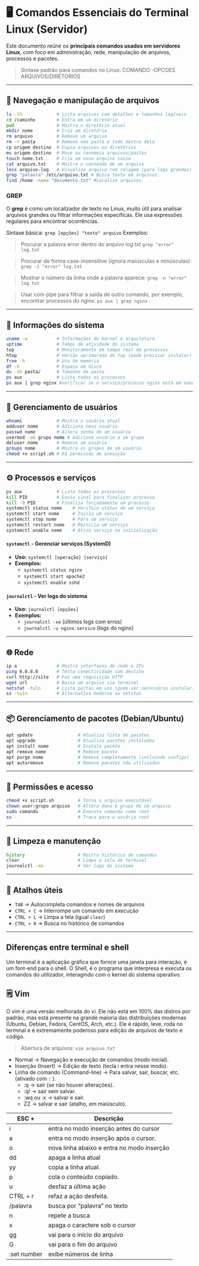 
# 🖥️ Comandos Essenciais do Terminal Linux (Servidor)

Este documento reúne os **principais comandos usados em servidores Linux**, com foco em administração, rede, manipulação de arquivos, processos e pacotes.

> Sintaxe padrão para comandos no Linux: COMANDO -OPCOES ARQUIVOS/DIRETORIOS
---

## 📁 Navegação e manipulação de arquivos

```bash
ls -lh             # Lista arquivos com detalhes e tamanhos legíveis
cd /caminho        # Entra em um diretório
pwd                # Mostra o diretório atual
mkdir nome         # Cria um diretório
rm arquivo         # Remove um arquivo
rm -r pasta        # Remove uma pasta e tudo dentro dela
cp origem destino  # Copia arquivos ou diretórios
mv origem destino  # Move ou renomeia arquivos/pastas
touch nome.txt     # Cria um novo arquivo vazio
cat arquivo.txt    # Mostra o conteúdo de um arquivo
less arquivo.log   # Visualiza arquivo com rolagem (para logs grandes)
grep "palavra" /etc/arquivo.txt # Busca texto em arquivos.
find /home -name "documento.txt" #Localiza arquivos.
```

### GREP
O **grep** é como um localizador de texto no Linux, muito útil para analisar arquivos grandes ou filtrar informações específicas. Ele usa expressões regulares para encontrar ocorrências.

Sintaxe básica: `grep [opções] "texto" arquivo`
Exemplos:
> Procurar a palavra error dentro do arquivo log.txt
`grep "error" log.txt`

> Procurar de forma case-insensitive (ignora maiúsculas e minúsculas):
`grep -i "error" log.txt`

> Mostrar o número da linha onde a palavra aparece:
`grep -n "error" log.txt`

> Usar com pipe para filtrar a saída de outro comando, por exemplo, encontrar processos do nginx:
`ps aux | grep nginx`


---

## 🧠 Informações do sistema

```bash
uname -a           # Informações do kernel e arquitetura
uptime             # Tempo de atividade do sistema
top                # Monitoramento em tempo real de processos
htop               # Versão aprimorada do top (pode precisar instalar)
free -h            # Uso de memória
df -h              # Espaço em disco
du -sh pasta/      # Tamanho da pasta
ps aux             # Lista todos os processos 
ps aux | grep nginx #verificar se o serviço/processo nginx está em execução no sistema
```

---

## 👥 Gerenciamento de usuários

```bash
whoami             # Mostra o usuário atual
adduser nome       # Adiciona novo usuário
passwd nome        # Altera senha de um usuário
usermod -aG grupo nome # Adiciona usuário a um grupo
deluser nome       # Remove um usuário
groups nome        # Mostra os grupos de um usuário
chmod +x script.sh # Dá permissão de execução
```

---

## ⚙️ Processos e serviços

```bash
ps aux             # Lista todos os processos
kill PID           # Envia sinal para finalizar processo
kill -9 PID        # Finaliza forçadamente um processo
systemctl status nome    # Verifica status de um serviço
systemctl start nome     # Inicia um serviço
systemctl stop nome      # Para um serviço
systemctl restart nome   # Reinicia um serviço
systemctl enable nome    # Ativa serviço na inicialização
```
#### `systemctl` - Gerenciar serviços (SystemD)
- **Uso:** `systemctl [operação] [serviço]`
- **Exemplos:**
  - `systemctl status nginx`
  - `systemctl start apache2`
  - `systemctl enable sshd`

#### `journalctl` - Ver logs do sistema
- **Uso:** `journalctl [opções]`
- **Exemplos:**
  - `journalctl -xe` (últimos logs com erros)
  - `journalctl -u nginx.service` (logs do nginx)
---

## 🌐 Rede

```bash
ip a               # Mostra interfaces de rede e IPs
ping 8.8.8.8       # Testa conectividade com destino
curl http://site   # Faz uma requisição HTTP
wget url           # Baixa um arquivo via terminal
netstat -tuln      # Lista portas em uso (pode ser necessário instalar)
ss -tuln           # Alternativa moderna ao netstat
```

---

## 📦 Gerenciamento de pacotes (Debian/Ubuntu)

```bash
apt update                 # Atualiza lista de pacotes
apt upgrade                # Atualiza pacotes instalados
apt install nome           # Instala pacote
apt remove nome            # Remove pacote
apt purge nome             # Remove completamente (incluindo configs)
apt autoremove             # Remove pacotes não utilizados
```

---

## 🔐 Permissões e acesso

```bash
chmod +x script.sh         # Torna o arquivo executável
chown user:grupo arquivo   # Altera dono e grupo de um arquivo
sudo comando               # Executa comando como root
su -                       # Troca para o usuário root
```

---

## 🧹 Limpeza e manutenção

```bash
history                    # Mostra histórico de comandos
clear                      # Limpa a tela do terminal
journalctl -xe             # Ver logs do sistema
```

---

## 🐚 Atalhos úteis

- `TAB` → Autocompleta comandos e nomes de arquivos
- `CTRL + C` → Interrompe um comando em execução
- `CTRL + L` → Limpa a tela (igual `clear`)
- `CTRL + R` → Busca no histórico de comandos

---

## Diferenças entre terminal e shell

Um terminal é a aplicação gráfica que fornce uma janela para interação, é um font-end para o shell. 
O Shell, é o programa que interpresa e executa os comandos do utilizador, interagindo com o kernel do sistema operativo.

## 🗒️ Vim

O vim é uma versão melhorada do vi. Ele não está em 100% das distros por padrão, mas está presente na grande maioria das distribuições modernas (Ubuntu, Debian, Fedora, CentOS, Arch, etc.). Ele é rápido, leve, roda no terminal e é extremamente poderoso para edição de arquivos de texto e código.

>Abertura de arquivos: `vim arquivo.txt`

- Normal → Navegação e execução de comandos (modo inicial).
- Inserção (Insert) → Edição de texto (tecla i entra nesse modo).
- Linha de comando (Command-line) → Para salvar, sair, buscar, etc. (ativado com `:` ).
    - :q → sair (se não houver alterações).
    - :q! → sair sem salvar.
    - :wq ou :x → salvar e sair.
    - ZZ → salvar e sair (atalho, em maiúsculo).

|ESC + | Descrição  |
| ----- | ---------- |
| i  | entra no modo inserção antes do cursor     |
| a  | entra no modo inserção após o cursor.      |
| o  | nova linha abaixo e entra no modo inserção |
| dd | apaga a linha atual                        |
| yy | copia a linha atual.                       |
| p  | cola o conteúdo copiado.                   |
| u  | desfaz a última ação                       |
| CTRL + r  | refaz a ação desfeita.                     |
| /palavra | busca por “palavra” no texto         |
| n  | repete a busca                             |
| x  | apaga o caractere sob o cursor             |
| gg | vai para o início do arquivo               |
| G  | vai para o fim do arquivo                  |
| :set number | exibe números de linha            |

